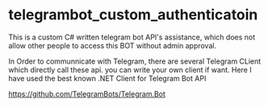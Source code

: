 # telegrambot_custom_authenticatoin
This is a custom C# written telegram bot API's assistance, which does not allow other people to access this BOT without admin approval.

In Order to communnicate with Telegram, there are several Telegram CLient which directly call these api. you can write your own client if want.
Here I have used the best known .NET Client for Telegram Bot API

https://github.com/TelegramBots/Telegram.Bot
